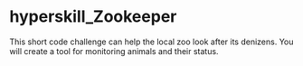 # hyperskill_Zookeeper
This short code challenge can help the local zoo look after its denizens. You will create a tool for monitoring animals and their status.
